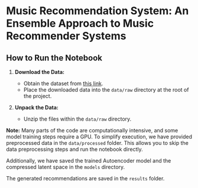 # Music Recommendation System: An Ensemble Approach to Music Recommender Systems

## How to Run the Notebook

1. **Download the Data:**
   - Obtain the dataset from [this link](https://drive.google.com/file/d/1kuEDAC_oX9hkf_a7zpBgMg_hXa6caiGO/view?usp=sharing).
   - Place the downloaded data into the `data/raw` directory at the root of the project.

2. **Unpack the Data:**
   - Unzip the files within the `data/raw` directory.

**Note:** Many parts of the code are computationally intensive, and some model training steps require a GPU. To simplify execution, we have provided preprocessed data in the `data/processed` folder. This allows you to skip the data preprocessing steps and run the notebook directly.

Additionally, we have saved the trained Autoencoder model and the compressed latent space in the `models` directory.

The generated recommendations are saved in the `results` folder.


